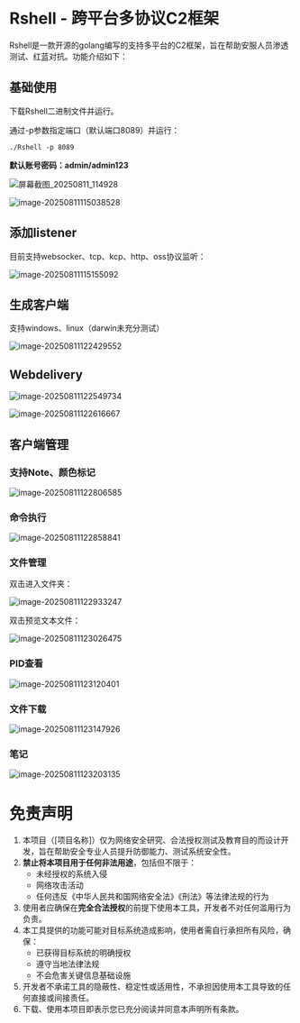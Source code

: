 # Rshell - 跨平台多协议C2框架

Rshell是一款开源的golang编写的支持多平台的C2框架，旨在帮助安服人员渗透测试、红蓝对抗。功能介绍如下：

## 基础使用

下载Rshell二进制文件并运行。

通过-p参数指定端口（默认端口8089）并运行：

```
./Rshell -p 8089
```

**默认账号密码：admin/admin123**

![屏幕截图_20250811_114928](/home/Rubby/Data/Pentest/Creating/Rshell/Rshell/assets/屏幕截图_20250811_114928.png)

![image-20250811115038528](/home/Rubby/Data/Pentest/Creating/Rshell/Rshell/assets/image-20250811115038528.png)

## 添加listener

目前支持websocker、tcp、kcp、http、oss协议监听：

![image-20250811115155092](/home/Rubby/Data/Pentest/Creating/Rshell/Rshell/assets/image-20250811115155092.png)

## 生成客户端

支持windows、linux（darwin未充分测试）

![image-20250811122429552](/home/Rubby/Data/Pentest/Creating/Rshell/Rshell/assets/image-20250811122429552.png)

## Webdelivery

![image-20250811122549734](/home/Rubby/Data/Pentest/Creating/Rshell/Rshell/assets/image-20250811122549734.png)

![image-20250811122616667](/home/Rubby/Data/Pentest/Creating/Rshell/Rshell/assets/image-20250811122616667.png)

## 客户端管理

### 支持Note、颜色标记

![image-20250811122806585](/home/Rubby/Data/Pentest/Creating/Rshell/Rshell/assets/image-20250811122806585.png)

### 命令执行

![image-20250811122858841](/home/Rubby/Data/Pentest/Creating/Rshell/Rshell/assets/image-20250811122858841.png)

### 文件管理

双击进入文件夹：

![image-20250811122933247](/home/Rubby/Data/Pentest/Creating/Rshell/Rshell/assets/image-20250811122933247.png)

双击预览文本文件：

![image-20250811123026475](/home/Rubby/Data/Pentest/Creating/Rshell/Rshell/assets/image-20250811123026475.png)

### PID查看

![image-20250811123120401](/home/Rubby/Data/Pentest/Creating/Rshell/Rshell/assets/image-20250811123120401.png)

### 文件下载

![image-20250811123147926](/home/Rubby/Data/Pentest/Creating/Rshell/Rshell/assets/image-20250811123147926.png)

### 笔记

![image-20250811123203135](/home/Rubby/Data/Pentest/Creating/Rshell/Rshell/assets/image-20250811123203135.png)

# 免责声明

1. 本项目（[项目名称]）仅为网络安全研究、合法授权测试及教育目的而设计开发，旨在帮助安全专业人员提升防御能力、测试系统安全性。
2. **禁止将本项目用于任何非法用途**，包括但不限于：
   - 未经授权的系统入侵
   - 网络攻击活动
   - 任何违反《中华人民共和国网络安全法》《刑法》等法律法规的行为
3. 使用者应确保在**完全合法授权**的前提下使用本工具，开发者不对任何滥用行为负责。
4. 本工具提供的功能可能对目标系统造成影响，使用者需自行承担所有风险，确保：
   - 已获得目标系统的明确授权
   - 遵守当地法律法规
   - 不会危害关键信息基础设施
5. 开发者不承诺工具的隐蔽性、稳定性或适用性，不承担因使用本工具导致的任何直接或间接责任。
6. 下载、使用本项目即表示您已充分阅读并同意本声明所有条款。